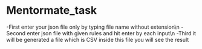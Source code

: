 # Mentormate_task

-First enter your json file only by typing file name without extension\n
-Second enter json file with given rules and hit enter by each input\n
-Third it will be generated a file which is CSV inside this file you will see the result
